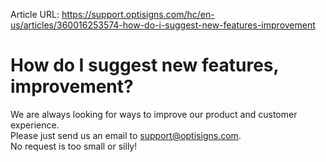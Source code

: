 Article URL: https://support.optisigns.com/hc/en-us/articles/360016253574-how-do-i-suggest-new-features-improvement

# How do I suggest new features, improvement?

We are always looking for ways to improve our product and customer experience.  
Please just send us an email to
[support@optisigns.com](mailto:support@optisigns.com).  
No request is too small or silly!

